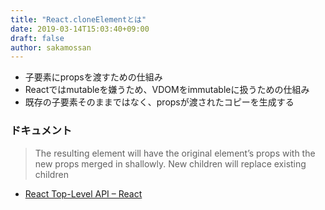 ```yaml
---
title: "React.cloneElementとは"
date: 2019-03-14T15:03:40+09:00
draft: false
author: sakamossan
---
```


- 子要素にpropsを渡すための仕組み
- Reactではmutableを嫌うため、VDOMをimmutableに扱うための仕組み
- 既存の子要素そのままではなく、propsが渡されたコピーを生成する

### ドキュメント

> The resulting element will have the original element’s props with the new props merged in shallowly.
> New children will replace existing children

- [React Top-Level API – React](https://reactjs.org/docs/react-api.html#cloneelement)
